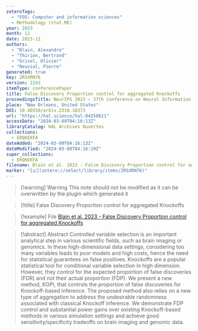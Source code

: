 ```yaml
---
zoteroTags:
  - "FOS: Computer and information sciences"
  - Methodology (stat.ME)
year: 2023
month: 12
date: 2023-12
authors:
  - "Blain, Alexandre"
  - "Thirion, Bertrand"
  - "Grisel, Olivier"
  - "Neuvial, Pierre"
generated: true
key: ZRSXRN76
version: 2243
itemType: conferencePaper
title: False Discovery Proportion control for aggregated Knockoffs
proceedingsTitle: NeurIPS 2023 – 37th Conference on Neural Information Processing Systems
place: "New Orleans, United States"
DOI: 10.48550/arXiv.2310.10373
url: "https://hal.science/hal-04250621"
accessDate: "2024-03-09T04:16:13Z"
libraryCatalog: HAL Archives Ouvertes
collections:
  - ERQKEKFA
dateAdded: "2024-03-09T04:16:13Z"
dateModified: "2024-03-09T04:16:19Z"
super_collections:
  - ERQKEKFA
filename: Blain et al. 2023 - False Discovery Proportion control for aggregated Knockoffs
marker: "[🇿](zotero://select/library/items/ZRSXRN76)"
---
```


>[!warning] Warning
> This note should not be modified as it can be overwritten by the plugin which generated it

> [!title] False Discovery Proportion control for aggregated Knockoffs

> [!example] File
> [Blain et al. 2023 - False Discovery Proportion control for aggregated Knockoffs](Blain%20et%20al.%202023%20-%20False%20Discovery%20Proportion%20control%20for%20aggregated%20Knockoffs.pdf)

> [!abstract] Abstract
> Controlled variable selection is an important analytical step in various scientific fields, such as brain imaging or genomics. In these high-dimensional data settings, considering too many variables leads to poor models and high costs, hence the need for statistical guarantees on false positives. Knockoffs are a popular statistical tool for conditional variable selection in high dimension. However, they control for the expected proportion of false discoveries (FDR) and not their actual proportion (FDP). We present a new method, KOPI, that controls the proportion of false discoveries for Knockoff-based inference. The proposed method also relies on a new type of aggregation to address the undesirable randomness associated with classical Knockoff inference. We demonstrate FDP control and substantial power gains over existing Knockoff-based methods in various simulation settings and achieve good sensitivity/specificity tradeoffs on brain imaging and genomic data.

